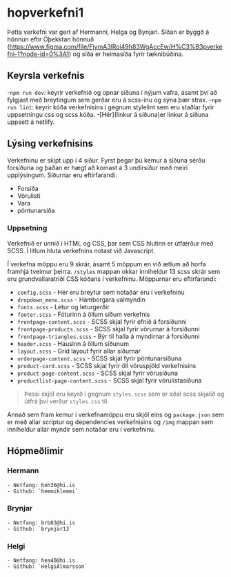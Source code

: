 # hopverkefni1

Þetta verkefni var gert af Hermanni, Helga og Bynjari. Síðan er byggð á hönnun eftir Óþekktan hönnuð (https://www.figma.com/file/FjymA3lRoi49h83WgAccEw/H%C3%B3pverkefni-1?node-id=0%3A1) og síða er heimasíða fyrir tæknibúðina.

## Keyrsla verkefnis
-`npm run dev`: keyrir verkefnið og opnar síðuna í nýjum vafra, ásamt því að fylgjast með breytingum sem gerðar eru á scss-inu og sýna þær strax.
-`npm run lint`: keyrir kóða verkefnisins í gegnum stylelint sem eru staðlar fyrir uppsetningu css og scss kóða.
-[Hér](linkur á síðuna)er linkur á síðuna uppsett á netlify.

## Lýsing verkefnisins

Verkefninu er skipt upp í 4 síður. Fyrst þegar þú kemur á síðuna sérðu forsíðuna og þaðan er hægt að komast á 3 undirsíður með meiri upplýsingum. Síðurnar eru eftirfarandi:

- Forsíða
- Vörulisti
- Vara
- pöntunarsíða

### Uppsetning 

Verkefnið er unnið í HTML og CSS, þar sem CSS hlutinn er útfærður með SCSS. Í litlum hluta verkefnins notast við Javascript.

Í verkefna möppu eru 9 skrár, ásamt 5 möppum en við ætlum að horfa framhjá tveimur þeirra. `/styles` mappan okkar inniheldur 13 scss skrár sem eru grundvallaratriði CSS kóðans í verkefninu. Möppurnar eru eftirfarandi:


- `config.scss` - Hér eru breytur sem notaðar eru í verkefninu
- `dropdown_menu.scss` - Hamborgara valmyndin
- `fonts.scss` - Letur og leturgerðir
- `footer.scss` - Fóturinn á öllum síðum verkefnis
- `frontpage-content.scss` - SCSS skjal fyrir efnið á forsíðunni
- `frontpage-products.scss` - SCSS skjal fyrir vörurnar á forsíðunni
- `frontpage-triangles.scss` - Býr til halla á myndirnar á forsíðunni
- `header.scss` - Hausinn á öllum síðunum
- `layout.scss` - Grid layout fyrir allar síðurnar
- `orderpage-content.scss` - SCSS skjal fyrir pöntunarsíðuna
- `product-card.scss` - SCSS skjal fyrir öll vöruspjöld verkefnisins
- `product-page-content.scss` - SCSS skjal fyrir vörusíðuna
- `productlist-page-content.scss` - SCSS skjal fyrir vörulistasíðuna

>Þessi skjöl eru keyrð í gegnum `styles.scss` sem er aðal scss skjalið og útfrá því verður `styles.css` til.

Annað sem fram kemur í verkefnamöppu eru skjöl eins og `package.json` sem er með allar scriptur og dependencies verkefnisins og `/img` mappan sem inniheldur allar myndir sem notaðar eru í verkefninu.

## Hópmeðlimir
### Hermann
    - Netfang: hoh36@hi.is
    - Github: `hemmiklemmi`

### Brynjar
    - Netfang: brb83@hi.is
    - Github: `brynjar13`

### Helgi
    - Netfang: hea40@hi.is
    - Github: `HelgiAlmarsson`
